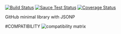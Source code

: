 [![Build Status](https://travis-ci.org/justapps4all/github-jsonp.svg?branch=master&1469924028369)](https://travis-ci.org/justapps4all/github-jsonp)
[![Sauce Test Status](https://saucelabs.com/buildstatus/juanmadev?1469924028369)](https://saucelabs.com/u/juanmadev?1469924028369)
[![Coverage Status](https://coveralls.io/repos/github/justapps4all/github-jsonp/badge.svg?branch=master&1469924028369)](https://coveralls.io/github/justapps4all/github-jsonp?branch=master&1469924028369)

GitHub minimal library with JSONP


#COMPATIBILITY
![compatibility matrix](https://saucelabs.com/browser-matrix/juanmadev.svg?1469924028369)